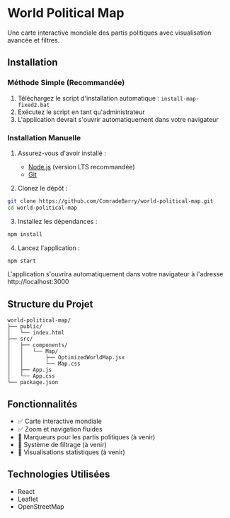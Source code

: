 # World Political Map

Une carte interactive mondiale des partis politiques avec visualisation avancée et filtres.

## Installation

### Méthode Simple (Recommandée)
1. Téléchargez le script d'installation automatique : `install-map-fixed2.bat`
2. Exécutez le script en tant qu'administrateur
3. L'application devrait s'ouvrir automatiquement dans votre navigateur

### Installation Manuelle
1. Assurez-vous d'avoir installé :
   - [Node.js](https://nodejs.org/) (version LTS recommandée)
   - [Git](https://git-scm.com/)

2. Clonez le dépôt :
```bash
git clone https://github.com/ComradeBarry/world-political-map.git
cd world-political-map
```

3. Installez les dépendances :
```bash
npm install
```

4. Lancez l'application :
```bash
npm start
```

L'application s'ouvrira automatiquement dans votre navigateur à l'adresse http://localhost:3000

## Structure du Projet
```
world-political-map/
├── public/
│   └── index.html
├── src/
│   ├── components/
│   │   └── Map/
│   │       ├── OptimizedWorldMap.jsx
│   │       └── Map.css
│   ├── App.js
│   └── App.css
└── package.json
```

## Fonctionnalités
- ✅ Carte interactive mondiale
- ✅ Zoom et navigation fluides
- 🚧 Marqueurs pour les partis politiques (à venir)
- 🚧 Système de filtrage (à venir)
- 🚧 Visualisations statistiques (à venir)

## Technologies Utilisées
- React
- Leaflet
- OpenStreetMap
